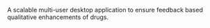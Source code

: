 A scalable multi-user desktop application to ensure feedback based qualitative enhancements of drugs.
